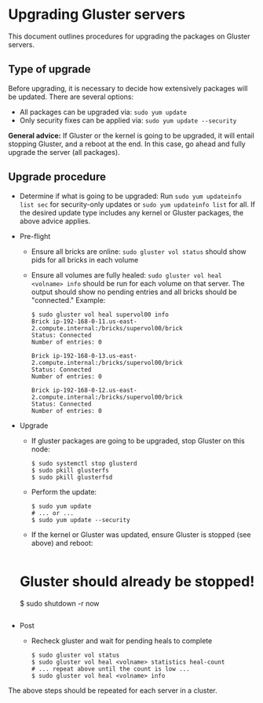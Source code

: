 # Upgrading Gluster servers

This document outlines procedures for upgrading the packages on Gluster servers.

## Type of upgrade

Before upgrading, it is necessary to decide how extensively packages will be
updated. There are several options:

- All packages can be upgraded via: `sudo yum update`
- Only security fixes can be applied via: `sudo yum update --security`

__General advice:__ If Gluster or the kernel is going to be upgraded, it will
entail stopping Gluster, and a reboot at the end. In this case, go ahead and
fully upgrade the server (all packages).

## Upgrade procedure

- Determine if what is going to be upgraded: Run `sudo yum updateinfo list sec`
  for security-only updates or `sudo yum updateinfo list` for all. If the
  desired update type includes any kernel or Gluster packages, the above advice
  applies.
- Pre-flight
  - Ensure all bricks are online: `sudo gluster vol status` should show pids for
    all bricks in each volume
  - Ensure all volumes are fully healed: `sudo gluster vol heal <volname> info`
    should be run for each volume on that server. The output should show no
    pending entries and all bricks should be "connected." Example:

    ```shell
    $ sudo gluster vol heal supervol00 info
    Brick ip-192-168-0-11.us-east-2.compute.internal:/bricks/supervol00/brick
    Status: Connected
    Number of entries: 0

    Brick ip-192-168-0-13.us-east-2.compute.internal:/bricks/supervol00/brick
    Status: Connected
    Number of entries: 0

    Brick ip-192-168-0-12.us-east-2.compute.internal:/bricks/supervol00/brick
    Status: Connected
    Number of entries: 0
    ```

- Upgrade
  - If gluster packages are going to be upgraded, stop Gluster on this node:

    ```shell
    $ sudo systemctl stop glusterd
    $ sudo pkill glusterfs
    $ sudo pkill glusterfsd
    ```

  - Perform the update:

    ```shell
    $ sudo yum update
    # ... or ...
    $ sudo yum update --security
    ```

  - If the kernel or Gluster was updated, ensure Gluster is stopped (see above)
    and reboot:

    ```shell
  # Gluster should already be stopped!
    $ sudo shutdown -r now
    ```

- Post
  - Recheck gluster and wait for pending heals to complete

    ```shell
    $ sudo gluster vol status
    $ sudo gluster vol heal <volname> statistics heal-count
    # ... repeat above until the count is low ...
    $ sudo gluster vol heal <volname> info
    ```

The above steps should be repeated for each server in a cluster.
